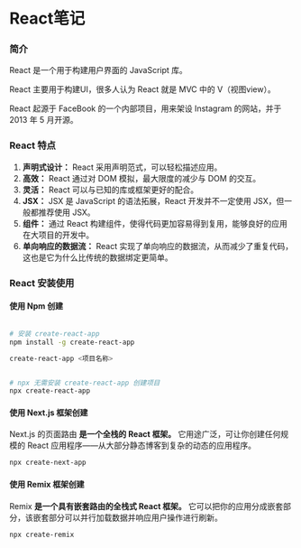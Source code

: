 # React笔记

### 简介

React 是一个用于构建用户界面的 JavaScript 库。

React 主要用于构建UI，很多人认为 React 就是 MVC 中的 V（视图view）。

React 起源于 FaceBook 的一个内部项目，用来架设 Instagram 的网站，并于 2013 年 5 月开源。

### React 特点

1. **声明式设计：** React 采用声明范式，可以轻松描述应用。
2. **高效：** React 通过对 DOM 模拟，最大限度的减少与 DOM 的交互。
3. **灵活：** React 可以与已知的库或框架更好的配合。
4. **JSX：** JSX 是 JavaScript 的语法拓展，React 开发并不一定使用 JSX，但一般都推荐使用 JSX。
5. **组件：** 通过 React 构建组件，使得代码更加容易得到复用，能够良好的应用在大项目的开发中。
6. **单向响应的数据流：** React 实现了单向响应的数据流，从而减少了重复代码，这也是它为什么比传统的数据绑定更简单。

### React 安装使用

#### 使用 Npm 创建

```sh

# 安装 create-react-app
npm install -g create-react-app

create-react-app <项目名称>


# npx 无需安装 create-react-app 创建项目
npx create-react-app

```

#### 使用 Next.js 框架创建

Next.js 的页面路由 **是一个全栈的 React 框架。** 它用途广泛，可让你创建任何规模的 React 应用程序——从大部分静态博客到复杂的动态的应用程序。

```sh
npx create-next-app
```

#### 使用 Remix 框架创建

Remix  **是一个具有嵌套路由的全栈式 React 框架。** 它可以把你的应用分成嵌套部分，该嵌套部分可以并行加载数据并响应用户操作进行刷新。

```sh
npx create-remix
```


